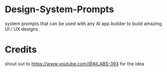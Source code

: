 # Design-System-Prompts
system prompts that can be used with any AI app builder to build amazing UI / UX designs

# Credits
shout out to https://www.youtube.com/@AILABS-393 for the idea
